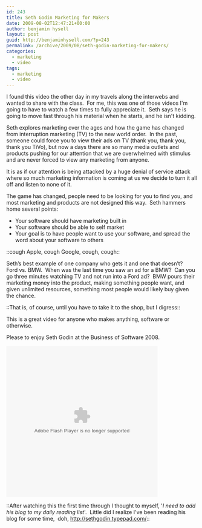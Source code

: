 ```yaml
---
id: 243
title: Seth Godin Marketing for Makers
date: 2009-08-02T12:47:21+00:00
author: benjamin hysell
layout: post
guid: http://benjaminhysell.com/?p=243
permalink: /archive/2009/08/seth-godin-marketing-for-makers/
categories:
  - marketing
  - video
tags:
  - marketing
  - video
---
```

I found this video the other day in my travels along the interwebs and wanted to share with the class.  For me, this was one of those videos I'm going to have to watch a few times to fully appreciate it.  Seth says he is going to move fast through his material when he starts, and he isn't kidding.

Seth explores marketing over the ages and how the game has changed from interruption marketing (TV) to the new world order.  In the past, someone could force you to view their ads on TV (thank you, thank you, thank you TiVo), but now a days there are so many media outlets and products pushing for our attention that we are overwhelmed with stimulus and are never forced to view any marketing from anyone.

It is as if our attention is being attacked by a huge denial of service attack where so much marketing information is coming at us we decide to turn it all off and listen to none of it.

The game has changed, people need to be looking for you to find you, and most marketing and products are not designed this way.  Seth hammers home several points:
<ul>
	<li>Your software should have marketing built in</li>
	<li>Your software should be able to self market</li>
	<li>Your goal is to have people want to use your software, and spread the word about your software to others</li>
</ul>
::cough Apple, cough Google, cough, cough::

Seth’s best example of one company who gets it and one that doesn’t?  Ford vs. BMW.  When was the last time you saw an ad for a BMW?  Can you go three minutes watching TV and not run into a Ford ad?  BMW pours their marketing money into the product, making something people want, and given unlimited resources, something most people would likely buy given the chance.

::That is, of course, until you have to take it to the shop, but I digress::

This is a great video for anyone who makes anything, software or otherwise.

Please to enjoy Seth Godin at the Business of Software 2008.

<object style="width: 400px; height: 400px;" classid="clsid:d27cdb6e-ae6d-11cf-96b8-444553540000" width="400" height="400" codebase="http://download.macromedia.com/pub/shockwave/cabs/flash/swflash.cab#version=6,0,40,0"><param name="src" value="http://blip.tv/play/Ad6xPAI" /><embed style="width: 400px; height: 400px;" type="application/x-shockwave-flash" width="400" height="400" src="http://blip.tv/play/Ad6xPAI"></embed></object>

::After watching this the first time through I thought to myself, '<em>I need to add his blog to my daily reading list</em>'.  Little did I realize I've been reading his blog for some time,  doh, http://sethgodin.typepad.com/::